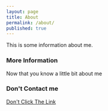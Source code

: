 ```yaml
---
layout: page
title: About
permalink: /about/
published: true
---
```


This is some information about me.

### More Information

Now that you know a little bit about me

### Don't Contact me

[Don't Click The Link](mailto:dontclickthelink@clickthelink.com)
